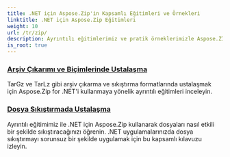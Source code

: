 ```yaml
---
title: .NET için Aspose.Zip'in Kapsamlı Eğitimleri ve Örnekleri
linktitle: .NET için Aspose.Zip Eğitimleri
weight: 10
url: /tr/zip/
description: Ayrıntılı eğitimlerimiz ve pratik örneklerimizle Aspose.ZIP for .NET'in tüm potansiyelini açığa çıkarın. .NET uygulamalarınızda ZIP dosyalarını nasıl verimli bir şekilde sıkıştıracağınızı, çıkaracağınızı ve yöneteceğinizi öğrenin.
is_root: true
---
```

### [Arşiv Çıkarımı ve Biçimlerinde Ustalaşma](./mastering-archive-extraction-and-formats/)
TarGz ve TarLz gibi arşiv çıkarma ve sıkıştırma formatlarında ustalaşmak için Aspose.Zip for .NET'i kullanmaya yönelik ayrıntılı eğitimleri inceleyin.
### [Dosya Sıkıştırmada Ustalaşma](./file-compress/)
Ayrıntılı eğitimimiz ile .NET için Aspose.Zip kullanarak dosyaları nasıl etkili bir şekilde sıkıştıracağınızı öğrenin. .NET uygulamalarınızda dosya sıkıştırmayı sorunsuz bir şekilde uygulamak için bu kapsamlı kılavuzu izleyin.